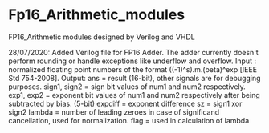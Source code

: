 # Fp16_Arithmetic_modules
FP16_Arithmetic modules designed by Verilog and VHDL 

28/07/2020: Added Verilog file for FP16 Adder. The adder currently doesn't perform rounding or handle exceptions like underflow and overflow.
            Input : normalized floating point numbers of the format ((-1)^s).m.(beta)^exp [IEEE Std 754-2008]. 
            Output: ans = result (16-bit), other signals are for debugging purposes.
                    sign1, sign2 = sign bit values of num1 and num2 respectively.
                    exp1, exp2 = exponent bit values of num1 and num2 respectively after being subtracted by bias. (5-bit)
                    expdiff = exponent difference
                    sz = sign1 xor sign2 
                    lambda = number of leading zeroes in case of significand cancellation, used for normalization.
                    flag = used in calculation of lambda
